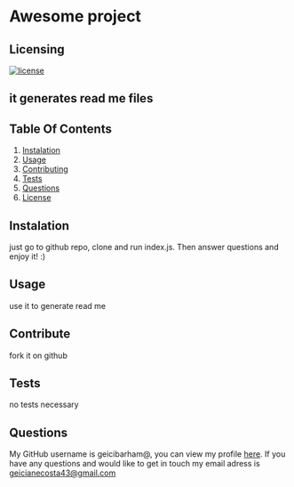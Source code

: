  
# Awesome project 

## Licensing

[![license](https://img.shields.io/badge/license-wtfpl-blueviolet)](http://www.wtfpl.net/)


## it generates read me files
    
## Table Of Contents

1. [Instalation](#instalation)
2. [Usage](#usage)
3. [Contributing](#contributing)
4. [Tests](#tests)
5. [Questions](#questions)
6. [License](#license)
    
## Instalation
    
just go to github repo, clone and run index.js. Then answer questions and enjoy it! :)
    
## Usage
    
use it to generate read me
    
## Contribute
    
fork it on github
    
## Tests
    
no tests necessary
    
    
## Questions 
    
My GitHub username is geicibarham@, you can view my profile [here](https://github.com/geicibarham@/).
If you have any questions and would like to get in touch my email adress is geicianecosta43@gmail.com
    
    
  
        
